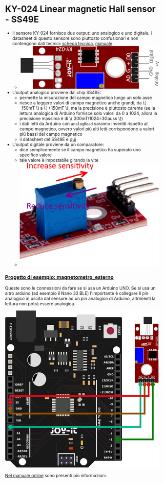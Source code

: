 # KY-024 Linear magnetic Hall sensor - SS49E

- Il sensore KY-024 fornisce due output: uno analogico e uno digitale. I datasheet di questo sensore sono piuttosto confusionari e non contengono dati tecnici: [scheda tecnica](./SEN-KY024LM_Datasheet_2021-02-23.pdf), [manuale](./KY-024.PDF).
    - ![](./KY-024.png)
- L'output analogico proviene dal chip SS49E:
    - permette la misurazione del campo magnetico lungo un solo asse
    - riesce a leggere valori di campo magnetico anche grandi, da \\( -150mT \\) a \\( +150mT \\), ma la precisione è piuttosto carente (se la lettura analogica di Arduino fornisce solo valori da 0 a 1024, allora la precisione massima è di \\( 300mT/1024=3Gauss \\))
    - i dati letti da Arduino con `analogRead` saranno invertiti rispetto al campo magnetico, ovvero valori più alti letti corrispondono a valori più bassi del campo magnetico
    - il datasheet del SS49E è [qui](./SS49E.PDF)
- L'output digitale proviene da un comparatore:
    - dice semplicemente se il campo magnetico ha superato uno specifico valore
    - tale valore è impostabile girando la vite
    - ![Regolazione vite](./regolazione_vite.png)

### [Progetto di esempio: magnetometro_esterno](./magnetometro_esterno.ino)

Queste sono le connessioni da fare se si usa un Arduino UNO. Se si usa un altro arduino (ad esempio il Nano 33 BLE) l'importante è collegare il pin analogico in uscita dal sensore ad un pin analogico di Arduino, altrimenti la lettura non potrà essere analogica.

![](./024-ARD.png)

[Nel manuale online](https://sensorkit.joy-it.net/en/sensors/ky-024) sono presenti più informazioni.
